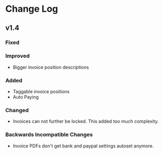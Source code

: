# Change Log

## v1.4

### Fixed

### Improved

- Bigger invoice position descriptions

### Added

- Taggable invoice positions
- Auto Paying

### Changed

- Invoices can not further be locked. This added too much
  complexity.

### Backwards Incompatible Changes

- Invoice PDFs don't get bank and paypal settings autoset anymore.
